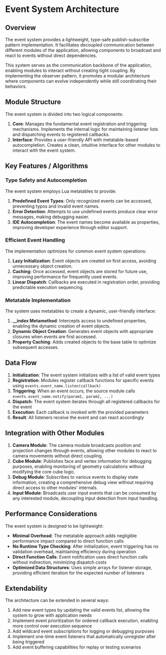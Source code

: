 # Event System Architecture

## Overview

The event system provides a lightweight, type-safe publish-subscribe pattern implementation. It facilitates decoupled communication between different modules of the application, allowing components to broadcast and react to events without direct dependencies.

This system serves as the communication backbone of the application, enabling modules to interact without creating tight coupling. By implementing the observer pattern, it promotes a modular architecture where components can evolve independently while still coordinating their behaviors.

## Module Structure

The event system is divided into two logical components:

1. **Core**: Manages the fundamental event registration and triggering mechanisms. Implements the internal logic for maintaining listener lists and dispatching events to registered callbacks.
2. **Interface**: Provides a user-friendly API with metatable-based autocompletion. Creates a clean, intuitive interface for other modules to interact with the event system.

## Key Features / Algorithms

### Type Safety and Autocompletion
The event system employs Lua metatables to provide:

1. **Predefined Event Types**: Only recognized events can be accessed, preventing typos and invalid event names.
2. **Error Detection**: Attempts to use undefined events produce clear error messages, making debugging easier.
3. **IDE Autocompletion**: The event names become available as properties, improving developer experience through editor support.

### Efficient Event Handling
The implementation optimizes for common event system operations:

1. **Lazy Initialization**: Event objects are created on first access, avoiding unnecessary object creation.
2. **Caching**: Once accessed, event objects are stored for future use, improving performance for frequently used events.
3. **Linear Dispatch**: Callbacks are executed in registration order, providing predictable execution sequencing.

### Metatable Implementation
The system uses metatables to create a dynamic, user-friendly interface:

1. **__index Metamethod**: Intercepts access to undefined properties, enabling the dynamic creation of event objects.
2. **Dynamic Object Creation**: Generates event objects with appropriate closures when events are first accessed.
3. **Property Caching**: Adds created objects to the base table to optimize subsequent accesses.

## Data Flow

1. **Initialization**: The event system initializes with a list of valid event types
2. **Registration**: Modules register callback functions for specific events using `events.event_name.listen(callback)`
3. **Triggering**: When an event occurs, the source module calls `events.event_name.notify(param1, param2, ...)`
4. **Dispatch**: The event system iterates through all registered callbacks for the event
5. **Execution**: Each callback is invoked with the provided parameters
6. **Result**: All listeners receive the event and can react accordingly

## Integration with Other Modules

1. **Camera Module**: The camera module broadcasts position and projection changes through events, allowing other modules to react to camera movements without direct coupling.
2. **Cube Module**: Publishes face and vertex information for debugging purposes, enabling monitoring of geometry calculations without modifying the core cube logic.
3. **Debug Module**: Subscribes to various events to display state information, creating a comprehensive debug view without requiring direct access to other modules' internals.
4. **Input Module**: Broadcasts user input events that can be consumed by any interested module, decoupling input detection from input handling.

## Performance Considerations

The event system is designed to be lightweight:

- **Minimal Overhead**: The metatable approach adds negligible performance impact compared to direct function calls
- **No Runtime Type Checking**: After initialization, event triggering has no validation overhead, maintaining efficiency during operation
- **Direct Function Calls**: Event notification uses direct function calls without indirection, minimizing dispatch costs
- **Optimized Data Structures**: Uses simple arrays for listener storage, providing efficient iteration for the expected number of listeners

## Extendability

The architecture can be extended in several ways:

1. Add new event types by updating the valid events list, allowing the system to grow with application needs
2. Implement event prioritization for ordered callback execution, enabling more control over execution sequence
3. Add wildcard event subscriptions for logging or debugging purposes
4. Implement one-time event listeners that automatically unregister after being triggered
5. Add event buffering capabilities for replay or testing scenarios
